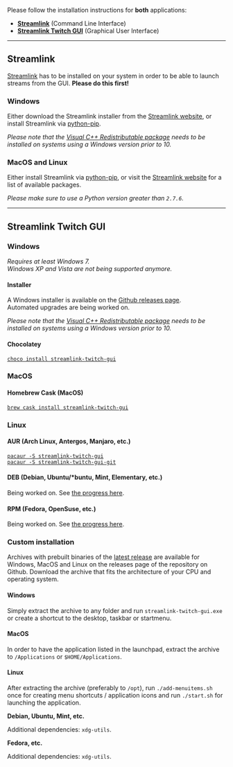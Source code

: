 Please follow the installation instructions for **both** applications:

- [**Streamlink**](#streamlink) (Command Line Interface)  
- [**Streamlink Twitch GUI**](#streamlink-twitch-gui) (Graphical User Interface)

---

## Streamlink

[Streamlink][streamlink-install] has to be installed on your system in order to be able to launch streams from the GUI. **Please do this first!**

### Windows

Either download the Streamlink installer from the [Streamlink website][streamlink-windows], or install Streamlink via [python-pip][python-pip].

*Please note that the [Visual C++ Redistributable package][vc-redist] needs to be installed on systems using a Windows version prior to 10.*

### MacOS and Linux

Either install Streamlink via [python-pip][python-pip], or visit the [Streamlink website][streamlink-install] for a list of available packages.

*Please make sure to use a Python version greater than `2.7.6`.*

---

## Streamlink Twitch GUI

### Windows

*Requires at least Windows 7.*  
*Windows XP and Vista are not being supported anymore.*

#### Installer

A Windows installer is available on the [Github releases page][streamlink-twitch-gui-releases].  
Automated upgrades are being worked on.

*Please note that the [Visual C++ Redistributable package][vc-redist] needs to be installed on systems using a Windows version prior to 10.*

#### Chocolatey

[`choco install streamlink-twitch-gui`](https://chocolatey.org/packages/streamlink-twitch-gui)

### MacOS

#### Homebrew Cask (MacOS)

[`brew cask install streamlink-twitch-gui`](https://caskroom.github.io/)

### Linux

#### AUR (Arch Linux, Antergos, Manjaro, etc.)

[`pacaur -S streamlink-twitch-gui`](https://aur.archlinux.org/packages/streamlink-twitch-gui/)  
[`pacaur -S streamlink-twitch-gui-git`](https://aur.archlinux.org/packages/streamlink-twitch-gui-git/)

#### DEB (Debian, Ubuntu/*buntu, Mint, Elementary, etc.)

Being worked on. See [the progress here][deb-rpm-packages].

#### RPM (Fedora, OpenSuse, etc.)

Being worked on. See [the progress here][deb-rpm-packages].


### Custom installation

Archives with prebuilt binaries of the [latest release][streamlink-twitch-gui-releases] are available for Windows, MacOS and Linux on the releases page of the repository on Github. Download the archive that fits the architecture of your CPU and operating system.

#### Windows

Simply extract the archive to any folder and run `streamlink-twitch-gui.exe` or create a shortcut to the desktop, taskbar or startmenu.

#### MacOS

In order to have the application listed in the launchpad, extract the archive to `/Applications` or `$HOME/Applications`.

#### Linux

After extracting the archive (preferably to `/opt`), run `./add-menuitems.sh` once for creating menu shortcuts / application icons and run `./start.sh` for launching the application.

**Debian, Ubuntu, Mint, etc.**

Additional dependencies: `xdg-utils`.

**Fedora, etc.**

Additional dependencies: `xdg-utils`.


[streamlink-install]: https://streamlink.github.io/install.html "Streamlink installation"
[streamlink-windows]: https://streamlink.github.io/install.html#windows-binaries "Streamlink Windows binaries"
[streamlink-twitch-gui-releases]: https://github.com/streamlink/streamlink-twitch-gui/releases "Streamlink Twitch GUI releases"
[python-pip]: https://pip.pypa.io/en/stable/ "Python pip"
[vc-redist]: https://www.microsoft.com/en-us/download/details.aspx?id=48145 "Visual C++ Redistributable"
[deb-rpm-packages]: https://github.com/streamlink/streamlink-twitch-gui/pull/319

